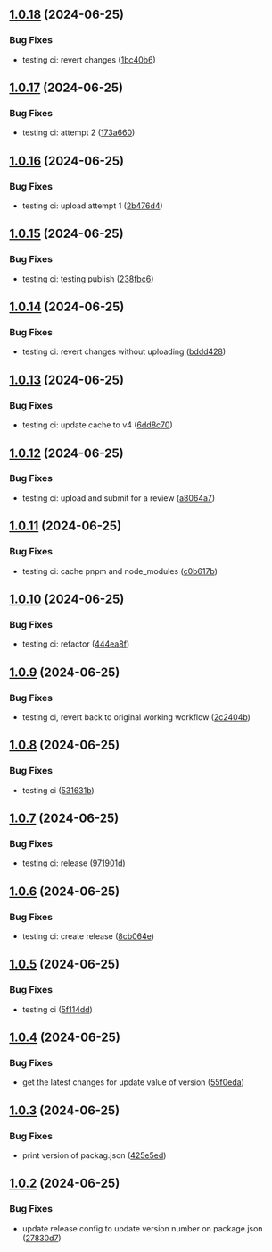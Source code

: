 ## [1.0.18](https://github.com/mrpmohiburrahman/similar-react-native-libraries/compare/v1.0.17...v1.0.18) (2024-06-25)


### Bug Fixes

* testing ci: revert changes ([1bc40b6](https://github.com/mrpmohiburrahman/similar-react-native-libraries/commit/1bc40b6bcc3d333354d3a34680857f5bf5afd178))

## [1.0.17](https://github.com/mrpmohiburrahman/similar-react-native-libraries/compare/v1.0.16...v1.0.17) (2024-06-25)


### Bug Fixes

* testing ci: attempt 2 ([173a660](https://github.com/mrpmohiburrahman/similar-react-native-libraries/commit/173a66020907c1d9acb9d391c3d2600b6fdab3a5))

## [1.0.16](https://github.com/mrpmohiburrahman/similar-react-native-libraries/compare/v1.0.15...v1.0.16) (2024-06-25)


### Bug Fixes

* testing ci: upload attempt 1 ([2b476d4](https://github.com/mrpmohiburrahman/similar-react-native-libraries/commit/2b476d4d78e85a46a698d0ee72083752b73d9978))

## [1.0.15](https://github.com/mrpmohiburrahman/similar-react-native-libraries/compare/v1.0.14...v1.0.15) (2024-06-25)


### Bug Fixes

* testing ci: testing publish ([238fbc6](https://github.com/mrpmohiburrahman/similar-react-native-libraries/commit/238fbc606ae534f87f61803994c0a24f247c2ebb))

## [1.0.14](https://github.com/mrpmohiburrahman/similar-react-native-libraries/compare/v1.0.13...v1.0.14) (2024-06-25)


### Bug Fixes

* testing ci: revert changes without uploading ([bddd428](https://github.com/mrpmohiburrahman/similar-react-native-libraries/commit/bddd428b14eba94d4948ebc0fab558c34933f7aa))

## [1.0.13](https://github.com/mrpmohiburrahman/similar-react-native-libraries/compare/v1.0.12...v1.0.13) (2024-06-25)


### Bug Fixes

* testing ci: update cache to v4 ([6dd8c70](https://github.com/mrpmohiburrahman/similar-react-native-libraries/commit/6dd8c7021c5c2af69abdcadf08a281db42dc47ce))

## [1.0.12](https://github.com/mrpmohiburrahman/similar-react-native-libraries/compare/v1.0.11...v1.0.12) (2024-06-25)


### Bug Fixes

* testing ci: upload and submit for a review ([a8064a7](https://github.com/mrpmohiburrahman/similar-react-native-libraries/commit/a8064a780f1443f3e44d19ea31c9ed7d329af2e5))

## [1.0.11](https://github.com/mrpmohiburrahman/similar-react-native-libraries/compare/v1.0.10...v1.0.11) (2024-06-25)


### Bug Fixes

* testing ci: cache pnpm and node_modules ([c0b617b](https://github.com/mrpmohiburrahman/similar-react-native-libraries/commit/c0b617bd942caae0728531972506f097ddbfb95a))

## [1.0.10](https://github.com/mrpmohiburrahman/similar-react-native-libraries/compare/v1.0.9...v1.0.10) (2024-06-25)


### Bug Fixes

* testing ci: refactor ([444ea8f](https://github.com/mrpmohiburrahman/similar-react-native-libraries/commit/444ea8f120353a621440f7e43d7bb28e18bb995c))

## [1.0.9](https://github.com/mrpmohiburrahman/similar-react-native-libraries/compare/v1.0.8...v1.0.9) (2024-06-25)


### Bug Fixes

* testing ci, revert back to original working workflow ([2c2404b](https://github.com/mrpmohiburrahman/similar-react-native-libraries/commit/2c2404b8b2b18bc7a277621453d1734bde2ea075))

## [1.0.8](https://github.com/mrpmohiburrahman/similar-react-native-libraries/compare/v1.0.7...v1.0.8) (2024-06-25)


### Bug Fixes

* testing ci ([531631b](https://github.com/mrpmohiburrahman/similar-react-native-libraries/commit/531631b7f542843cb28f4b792533ee2087ca7bf9))

## [1.0.7](https://github.com/mrpmohiburrahman/similar-react-native-libraries/compare/v1.0.6...v1.0.7) (2024-06-25)


### Bug Fixes

* testing ci: release ([971901d](https://github.com/mrpmohiburrahman/similar-react-native-libraries/commit/971901dee90041d51b2c162c6993dd1a739c22c6))

## [1.0.6](https://github.com/mrpmohiburrahman/similar-react-native-libraries/compare/v1.0.5...v1.0.6) (2024-06-25)


### Bug Fixes

* testing ci: create release ([8cb064e](https://github.com/mrpmohiburrahman/similar-react-native-libraries/commit/8cb064edd4afd4a94667af4ba1bdad57381efaf0))

## [1.0.5](https://github.com/mrpmohiburrahman/similar-react-native-libraries/compare/v1.0.4...v1.0.5) (2024-06-25)


### Bug Fixes

* testing ci ([5f114dd](https://github.com/mrpmohiburrahman/similar-react-native-libraries/commit/5f114dda4badd95c0d39f9bbce294b8ea885920c))

## [1.0.4](https://github.com/mrpmohiburrahman/similar-react-native-libraries/compare/v1.0.3...v1.0.4) (2024-06-25)


### Bug Fixes

* get the latest changes for update value of version ([55f0eda](https://github.com/mrpmohiburrahman/similar-react-native-libraries/commit/55f0eda09ae03b2e9b7c98fb93b326af0b86cc4a))

## [1.0.3](https://github.com/mrpmohiburrahman/similar-react-native-libraries/compare/v1.0.2...v1.0.3) (2024-06-25)


### Bug Fixes

* print version of packag.json ([425e5ed](https://github.com/mrpmohiburrahman/similar-react-native-libraries/commit/425e5edf7ee698cf186559142c746fca85a9b596))

## [1.0.2](https://github.com/mrpmohiburrahman/similar-react-native-libraries/compare/v1.0.1...v1.0.2) (2024-06-25)


### Bug Fixes

* update release config to update version number on package.json ([27830d7](https://github.com/mrpmohiburrahman/similar-react-native-libraries/commit/27830d7a605bc3ffc954fc6f69146ed9edd499fc))
